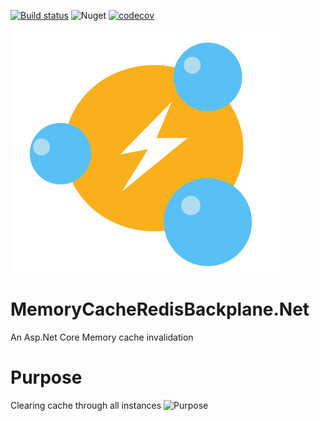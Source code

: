 

[![Build status](https://ci.appveyor.com/api/projects/status/r430k8vb29wjjsfd?svg=true)](https://ci.appveyor.com/project/antoinebidault/jsonruleengine-net)
![Nuget](https://img.shields.io/nuget/v/JsonRuleEngine.Net)
[![codecov](https://codecov.io/gh/antoinebidault/JsonRuleEngine.Net/branch/master/graph/badge.svg?token=3KK1MJAW46)](https://codecov.io/gh/antoinebidault/JsonRuleEngine.Net)

![Logo](/MemoryCacheRedisBackplane.Net/MemoryCacheRedisBackplane.Net.png)

# MemoryCacheRedisBackplane.Net

An Asp.Net Core Memory cache invalidation 

# Purpose

Clearing cache through all instances
![Purpose](/MemoryCacheRedisBackplane.Net/purpose.png)